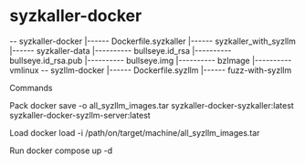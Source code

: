 # syzkaller-docker
-- syzkaller-docker
|------ Dockerfile.syzkaller
|------ syzkaller_with_syzllm
|------ syzkaller-data
|---------- bullseye.id_rsa
|---------- bullseye.id_rsa.pub
|---------- bullseye.img
|---------- bzImage
|---------- vmlinux
-- syzllm-docker
|------ Dockerfile.syzllm
|------ fuzz-with-syzllm

Commands

Pack
docker save -o all_syzllm_images.tar syzkaller-docker-syzkaller:latest syzkaller-docker-syzllm-server:latest

Load
docker load -i /path/on/target/machine/all_syzllm_images.tar

Run
docker compose up -d
